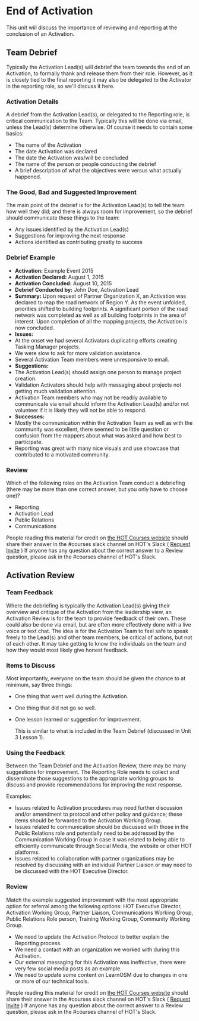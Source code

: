 # End of Activation

This unit will discuss the importance of reviewing and reporting at the conclusion of an Activation.

## Team Debrief

Typically the Activation Lead\(s\) will debrief the team towards the end of an Activation, to formally thank and release them from their role. However, as it is closely tied to the final reporting it may also be delegated to the Activator in the reporting role, so we'll discuss it here.

### Activation Details

A debrief from the Activation Lead\(s\), or delegated to the Reporting role, is critical communication to the Team. Typically this will be done via email, unless the Lead\(s\) determine otherwise. Of course it needs to contain some basics:

* The name of the Activation
* The date Activation was declared
* The date the Activation was/will be concluded
* The name of the person or people conducting the debrief
* A brief description of what the objectives were versus what actually happened.

### The Good, Bad and Suggested Improvement

The main point of the debrief is for the Activation Lead\(s\) to tell the team how well they did; and there is always room for improvement, so the debrief should communicate these things to the team:

* Any issues identified by the Activation Lead\(s\)
* Suggestions for improving the next response
* Actions identified as contributing greatly to success

### Debrief Example

* **Activation:** Example Event 2015
* **Activation Declared:** August 1, 2015
* **Activation Concluded:** August 10, 2015
* **Debrief Conducted by:** John Doe, Activation Lead
* **Summary:** Upon request of Partner Organization X, an Activation was declared to map the road network of Region Y. As the event unfolded, priorities shifted to building footprints. A significant portion of the road network was completed as well as all building footprints in the area of interest. Upon completion of all the mapping projects, the Activation is now concluded.
* **Issues:**
* At the onset we had several Activators duplicating efforts creating Tasking Manager projects.
* We were slow to ask for more validation assistance.
* Several Activation Team members were unresponsive to email.
* **Suggestions:**
* The Activation Lead\(s\) should assign one person to manage project creation.
* Validation Activators should help with messaging about projects not getting much validation attention.
* Activation Team members who may not be readily available to communicate via email should inform the Activation Lead\(s\) and/or not volunteer if it is likely they will not be able to respond.
* **Successes:**
* Mostly the communication within the Activation Team as well as with the community was excellent, there seemed to be little question or confusion from the mappers about what was asked and how best to participate.
* Reporting was great with many nice visuals and use showcase that contributed to a motivated community.

### Review

  Which of the following roles on the Activation Team conduct a debriefing \(there may be more than one correct answer, but you only have to choose one\)?

* Reporting
* Activation Lead
* Public Relations
* Communications

People reading this material for credit on [the HOT Courses website](http://courses.hotosm.org/) should share their answer in the \#courses slack channel on HOT's Slack \( [Request Invite](http://slack.hotosm.org) \) If anyone has any question about the correct answer to a Review question, please ask in the \#courses channel of HOT's Slack.

## Activation Review

### Team Feedback

Where the debriefing is typically the Activation Lead\(s\) giving their overview and critique of the Activation from the leadership view, an Activation Review is for the team to provide feedback of their own. These could also be done via email, but are often more effectively done with a live voice or text chat. The idea is for the Activation Team to feel safe to speak freely to the Lead\(s\) and other team members, be critical of actions, but not of each other. It may take getting to know the individuals on the team and how they would most likely give honest feedback.

### Items to Discuss

Most importantly, everyone on the team should be given the chance to at minimum, say three things:

* One thing that went well during the Activation.
* One thing that did not go so well.
* One lesson learned or suggestion for improvement.

  This is similar to what is included in the Team Debrief \(discussed in Unit 3 Lesson 1\).

### Using the Feedback

Between the Team Debrief and the Activation Review, there may be many suggestions for improvement. The Reporting Role needs to collect and disseminate those suggestions to the appropriate working groups to discuss and provide recommendations for improving the next response.

Examples:

* Issues related to Activation procedures may need further discussion and/or amendment to protocol and other policy and guidance; these items should be forwarded to the Activation Working Group.
* Issues related to communication should be discussed with those in the Public Relations role and potentially need to be addressed by the Communication Working Group in case it was related to being able to efficiently communicate through Social Media, the website or other HOT platforms.
* Issues related to collaboration with partner organizations may be resolved by discussing with an individual Partner Liaison or may need to be discussed with the HOT Executive Director.

### Review

Match the example suggested improvement with the most appropriate option for referral among the following options: HOT Executive Director, Activation Working Group, Partner Liaison, Communications Working Group, Public Relations Role person, Training Working Group, Community Working Group.

* We need to update the Activation Protocol to better explain the Reporting process.
* We need a contact with an organization we worked with during this Activation.
* Our external messaging for this Activation was ineffective, there were very few social media posts as an example.
* We need to update some content on LearnOSM due to changes in one or more of our technical tools.

People reading this material for credit on [the HOT Courses website](http://courses.hotosm.org/) should share their answer in the \#courses slack channel on HOT's Slack \( [Request Invite](http://slack.hotosm.org) \) If anyone has any question about the correct answer to a Review question, please ask in the \#courses channel of HOT's Slack.


